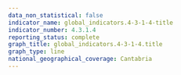 ```yaml
---
data_non_statistical: false
indicator_name: global_indicators.4-3-1-4-title
indicator_number: 4.3.1.4
reporting_status: complete
graph_title: global_indicators.4-3-1-4.title
graph_type: line
national_geographical_coverage: Cantabria
---
```

